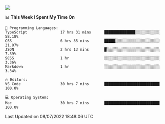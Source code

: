 ![](http://github-profile-summary-cards.vercel.app/api/cards/profile-details?username=kok-s0s&theme=vue)

<!--START_SECTION:waka-->
📊 **This Week I Spent My Time On** 

```text
💬 Programming Languages: 
TypeScript               17 hrs 31 mins      ██████████████░░░░░░░░░░░   58.18% 
CSS                      6 hrs 35 mins       █████░░░░░░░░░░░░░░░░░░░░   21.87% 
JSON                     2 hrs 13 mins       █░░░░░░░░░░░░░░░░░░░░░░░░   7.39% 
SCSS                     1 hr                ░░░░░░░░░░░░░░░░░░░░░░░░░   3.36% 
Markdown                 1 hr                ░░░░░░░░░░░░░░░░░░░░░░░░░   3.34%

🔥 Editors: 
VS Code                  30 hrs 7 mins       █████████████████████████   100.0%

💻 Operating System: 
Mac                      30 hrs 7 mins       █████████████████████████   100.0%

```


 Last Updated on 08/07/2022 18:48:06 UTC
<!--END_SECTION:waka-->
